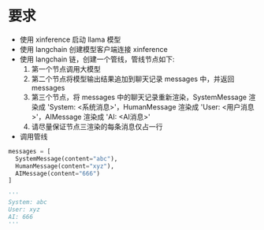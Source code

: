 # 要求

- 使用 xinference 启动 llama 模型
- 使用 langchain 创建模型客户端连接 xinference
- 使用 langchain 链，创建一个管线，管线节点如下:
  1. 第一个节点调用大模型
  2. 第二个节点将模型输出结果追加到聊天记录 messages 中，并返回 messages
  3. 第三个节点，将 messages 中的聊天记录重新渲染，SystemMessage 渲染成 'System: <系统消息>'，HumanMessage 渲染成 'User: <用户消息>'，AIMessage 渲染成 'AI: <AI消息>'
  4. 请尽量保证节点三渲染的每条消息仅占一行
- 调用管线

```python
messages = [
  SystemMessage(content="abc"),
  HumanMessage(content="xyz"),
  AIMessage(content="666")
]

'''
System: abc
User: xyz
AI: 666
'''
```
